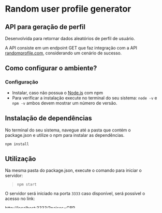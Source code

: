 # Random user profile generator

## API para geração de perfil

Desenvolvida para retornar dados aleatórios de perfil de usuário.

A API consiste em um endpoint GET que faz integração com a API [randomprofile.com](https://randomprofile.com/api-for-developers/), considerando um cenário de sucesso.

## Como configurar o ambiente?

### Configuração

* Instalar, caso não possua o [Node.js](https://nodejs.org/en/) com npm
* Para verificar a instalação execute no terminal do seu sistema: 
`node -v`
e
`npm -v`
ambos devem mostrar um número de versão.

## Instalação de dependências
No terminal do seu sistema, navegue até a pasta que contém o package.json e utilize o npm para instalar as dependências.

`npm install`

## Utilização
Na mesma pasta do package.json, execute o comando para iniciar o servidor:

>`npm start`

O servidor será iniciado na porta `3333` caso disponível, será possível o acesso no link:

[http://localhost:3333/?paises=GBR](http://localhost:3333/?paises=GBR)

Para fins de **desenvolvimento** pode ser utilizado o pacote [nodemon](https://www.npmjs.com/package/nodemon) que sobe novamente o servidor assim que arquivos da aplicação são alterados. 

Pode ser iniciado com o seguinte comando:

>`npm run dev`

### API endpoint
A API espera uma chamada get que retorna um usuário aleatório.

#### GET /

**Parâmetros**

|          Nome | Required |  Tipo   | Descricao                                                                                                                                                           |
| -------------:|:--------:|:-------:| --------------------------------------------------------------------------------------------------------------------------------------------------------------------- |
|     `paises` | sim | string  | Lista de códigos ISO de países desejados do perfil, separados por vírgula. Códigos suportados: <br/>`CHN`<br/>`GBR`<br/>`JPN`<br/>`KOR`                                                                     |
|     `idadeInicial` | não | int  | Idade mínima do perfil desejado. De `0` a `100`. Valor padrão: `0`.                                                                    |
|     `idadeFinal` | não | int  | Idade máxima do perfil desejado. De `0` a `100`. Valor padrão: `100`.                                                                    |

**Respostas**

```
// Usuario retornado da API
{
  "profile": {
    "userID": "5e249579a7063",
    "firstName": "Tadg",
    "surname": "BURK",
    "translitFirstName": "Tadg",
    "translitSurname": "BURK",
    "gender": "Male",
    "birthday": "2018-05-24",
    "age": "1",
    "country": "United Kingdom",
    "iso": "GBR",
    "passportNumber": "845194979",
    "ssNumber": "JL648648A",
    "phone": "+4493 5413 1418",
    "address": "1172 Harvey Avenue, Plymouth",
    "translitAddress": "1172 Harvey Avenue, Plymouth",
    "zipCode": "PL4 9NN",
    "email": "Tadg.BURK@examp9le.com",
    "username": "water_Tadg439",
    "password": "ZcWb8oQ",
    "registeredDate": "0000-00-00",
    "occupation": "Child"
  }
}

//Parametro países não foi definido
"NO_COUNTRY: \"NO_COUNTRY\";\r\n"
```

## Deploy

O deploy automático está configurado para o heroku através do Procfile, um teste da aplicação rodando pode ser feito no link abaixo.

[Random profile generator](https://random-profile.herokuapp.com/)

### Live DEMO

[https://random-profile.herokuapp.com/?paises=GBR](https://random-profile.herokuapp.com/?paises=GBR)

[https://random-profile.herokuapp.com/?paises=GBR&idadeInicial=23](https://random-profile.herokuapp.com/?paises=GBR&idadeInicial=23)

## Testes

O teste de integração foi criado utilizando o [jest](https://jestjs.io/docs/en/getting-started).

Para executar, utilize o seguinte comando no seu terminal:

`npm test`

Deve retornar o status passed.

```
 PASS  __tests__/integration/get.test.js
  Integration
    √ should return a response with status 200 or 500 (810ms)
  Test Suites: 1 passed, 1 total
  Tests:       1 passed, 1 total
  Snapshots:   0 total
  Time:        3.582s, estimated 6s
  Ran all test suites.
```

## Autor
* **Eduardo Gomes** - criação da API - [elgsantos](https://github.com/elgsantos/)